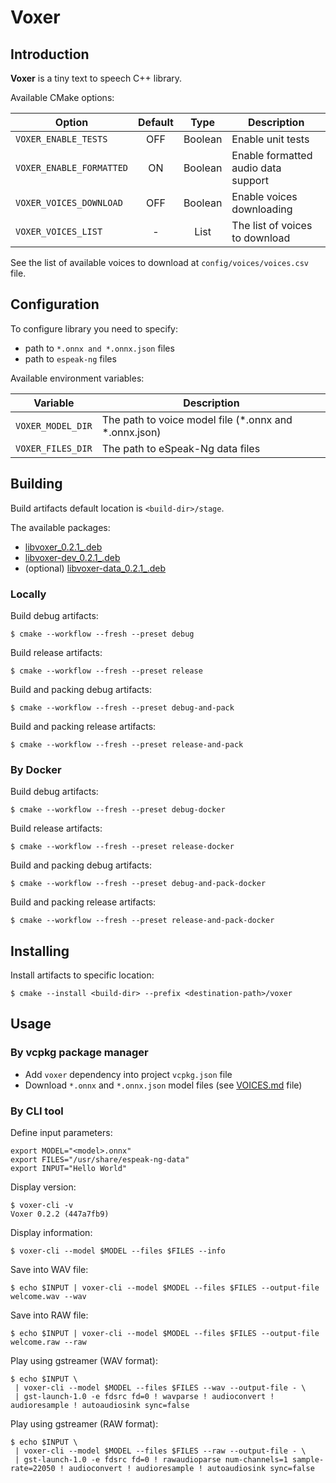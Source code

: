 # Voxer

## Introduction

**Voxer** is a tiny text to speech C++ library.

Available CMake options:

| Option                   | Default |  Type   | Description                         |
|--------------------------|:-------:|:-------:|-------------------------------------|
| `VOXER_ENABLE_TESTS`     |   OFF   | Boolean | Enable unit tests                   |
| `VOXER_ENABLE_FORMATTED` |   ON    | Boolean | Enable formatted audio data support |
| `VOXER_VOICES_DOWNLOAD`  |   OFF   | Boolean | Enable voices downloading           |
| `VOXER_VOICES_LIST`      |    -    |  List   | The list of voices to download      |

See the list of available voices to download at `config/voices/voices.csv` file.

## Configuration

To configure library you need to specify:

* path to `*.onnx and *.onnx.json` files
* path to `espeak-ng` files

Available environment variables:

| Variable          | Description                                           |
|-------------------|-------------------------------------------------------|
| `VOXER_MODEL_DIR` | The path to voice model file (*.onnx and *.onnx.json) |
| `VOXER_FILES_DIR` | The path to eSpeak-Ng data files                      |

## Building

Build artifacts default location is `<build-dir>/stage`.

The available packages:

* [libvoxer_0.2.1_.deb](build-debug/libvoxer_0.2.1_.deb)
* [libvoxer-dev_0.2.1_.deb](build-debug/libvoxer-dev_0.2.1_.deb)
* (optional) [libvoxer-data_0.2.1_.deb](build-debug/libvoxer-data_0.2.1_.deb)

### Locally

Build debug artifacts:

```shell
$ cmake --workflow --fresh --preset debug
```

Build release artifacts:

```shell
$ cmake --workflow --fresh --preset release
```

Build and packing debug artifacts:

```shell
$ cmake --workflow --fresh --preset debug-and-pack
```

Build and packing release artifacts:

```shell
$ cmake --workflow --fresh --preset release-and-pack
```

### By Docker

Build debug artifacts:

```shell
$ cmake --workflow --fresh --preset debug-docker
```

Build release artifacts:

```shell
$ cmake --workflow --fresh --preset release-docker
```

Build and packing debug artifacts:

```shell
$ cmake --workflow --fresh --preset debug-and-pack-docker
```

Build and packing release artifacts:

```shell
$ cmake --workflow --fresh --preset release-and-pack-docker
```

## Installing

Install artifacts to specific location:

```shell
$ cmake --install <build-dir> --prefix <destination-path>/voxer
```

## Usage

### By vcpkg package manager

* Add `voxer` dependency into project `vcpkg.json` file
* Download `*.onnx` and `*.onnx.json` model files (see [VOICES.md](VOICES.md) file)

### By CLI tool

Define input parameters:

```shell
export MODEL="<model>.onnx"
export FILES="/usr/share/espeak-ng-data"
export INPUT="Hello World"
```

Display version:

```shell
$ voxer-cli -v
Voxer 0.2.2 (447a7fb9)
```

Display information:

```shell
$ voxer-cli --model $MODEL --files $FILES --info
```

Save into WAV file:

```shell
$ echo $INPUT | voxer-cli --model $MODEL --files $FILES --output-file welcome.wav --wav
```

Save into RAW file:

```shell
$ echo $INPUT | voxer-cli --model $MODEL --files $FILES --output-file welcome.raw --raw
```

Play using gstreamer (WAV format):

```shell
$ echo $INPUT \
 | voxer-cli --model $MODEL --files $FILES --wav --output-file - \
 | gst-launch-1.0 -e fdsrc fd=0 ! wavparse ! audioconvert ! audioresample ! autoaudiosink sync=false
```

Play using gstreamer (RAW format):

```shell
$ echo $INPUT \
 | voxer-cli --model $MODEL --files $FILES --raw --output-file - \
 | gst-launch-1.0 -e fdsrc fd=0 ! rawaudioparse num-channels=1 sample-rate=22050 ! audioconvert ! audioresample ! autoaudiosink sync=false
```
